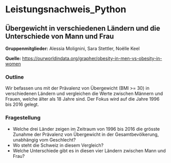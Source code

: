 # Leistungsnachweis_Python
## Übergewicht in verschiedenen Ländern und die Unterschiede von Mann und Frau

**Gruppenmitglieder:** Alessia Molignini, Sara Stettler, Noëlle Keel          

**Quelle:** https://ourworldindata.org/grapher/obesity-in-men-vs-obesity-in-women

### **Outline**
Wir befassen uns mit der Prävalenz von Übergewicht (BMI >= 30) in verschiedenen Ländern und vergleichen die Werte zwischen Männern und Frauen, welche älter als 18 Jahre sind. Der Fokus wird auf die Jahre 1996 bis 2016 gelegt.

### **Fragestellung**
- Welche drei Länder zeigen im Zeitraum von 1996 bis 2016 die grösste Zunahme der Prävalenz von Übergewicht in der Gesamtbevölkerung, unabhängig vom Geschlecht?
- Wo steht die Schweiz in diesem Vergleich?
- Welche Unterschiede gibt es in diesen vier Ländern zwischen Mann und Frau?



